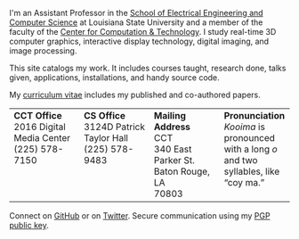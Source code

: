 I'm an Assistant Professor in the [School of Electrical Engineering and Computer Science][csc] at Louisiana State University and a member of the faculty of the [Center for Computation &amp; Technology][cct]. I study real-time 3D computer graphics, interactive display technology, digital imaging, and image processing.

This site catalogs my work. It includes courses taught, research done, talks given, applications, installations, and handy source code.

My [curriculum vitae][cv] includes my published and co-authored papers.

<table>
<tr>
<td style="width:25%; vertical-align:top;"><b>CCT Office</b><br>2016 Digital Media Center<br>(225) 578-7150</td>
<td style="width:25%; vertical-align:top;"><b>CS Office</b><br>3124D Patrick Taylor Hall<br>(225) 578-9483</td>
<td style="width:25%; vertical-align:top;"><b>Mailing Address</b><br>CCT<br>340 East Parker St.<br>Baton Rouge, LA<br>70803</td>
<td style="width:25%; vertical-align:top;"><b>Pronunciation</b><br><em>Kooima</em> is pronounced with a long <em>o</em> and two syllables, like &ldquo;coy ma.&rdquo;</td>
</tr>
</table>

Connect on [GitHub](https://github.com/rlk) or on [Twitter](https://twitter.com/rlk).
Secure communication using my [PGP public key](misc/pub.asc).

[csc]: http://csc.lsu.edu/
[lsu]: http://www.lsu.edu/
[cct]: http://www.cct.lsu.edu/
[cv]:  kooima-cv.pdf
